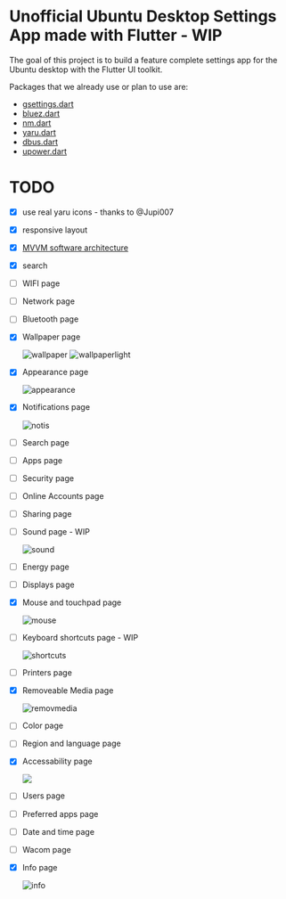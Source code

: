 # Unofficial Ubuntu Desktop Settings App made with Flutter - WIP

The goal of this project is to build a feature complete settings app for the Ubuntu desktop with the Flutter UI toolkit.

Packages that we already use or plan to use are:

- [gsettings.dart](https://github.com/canonical/gsettings.dart)
- [bluez.dart](https://github.com/canonical/bluez.dart)
- [nm.dart](https://github.com/canonical/nm.dart)
- [yaru.dart](https://github.com/ubuntu/yaru.dart)
- [dbus.dart](https://github.com/canonical/dbus.dart)
- [upower.dart](https://github.com/canonical/upower.dart)

# TODO

- [X] use real yaru icons - thanks to @Jupi007
- [X] responsive layout
- [X] [MVVM software architecture](https://en.wikipedia.org/wiki/Model%E2%80%93view%E2%80%93viewmodel)
- [X] search
- [ ] WIFI page
- [ ] Network page
- [ ] Bluetooth page
- [X] Wallpaper page

    ![wallpaper](.github/images/wallpaper_dark.png)
    ![wallpaperlight](.github/images/wallpaper_light.png)

- [X] Appearance page

    ![appearance](.github/images/appearance.png)

- [X] Notifications page

    ![notis](.github/images/notifications.png)

- [ ] Search page
- [ ] Apps page
- [ ] Security page
- [ ] Online Accounts page
- [ ] Sharing page
- [ ] Sound page - WIP

    ![sound](.github/images/sound.png)
    
- [ ] Energy page
- [ ] Displays page
- [X] Mouse and touchpad page

    ![mouse](.github/images/mouse.png)

- [ ] Keyboard shortcuts page - WIP

    ![shortcuts](.github/images/shortcuts.png)

- [ ] Printers page
- [X] Removeable Media page

    ![removmedia](.github/images/removmedia.png)
    
- [ ] Color page
- [ ] Region and language page
- [X] Accessability page

    ![](.github/images/accessability.png)

- [ ] Users page
- [ ] Preferred apps page
- [ ] Date and time page
- [ ] Wacom page
- [X] Info page

    ![info](.github/images/info.png)
